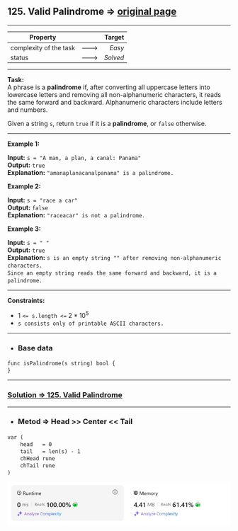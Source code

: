 ## 125. Valid Palindrome => [original page ](https://leetcode.com/problems/valid-palindrome/description/ "https://leetcode.com/problems/valid-palindrome/description/")

---
| Property               |      |   Target |              
|------------------------|:----:|---------:|
| complexity of the task | ---> |   _Easy_ |
| status                 | ---> | _Solved_ |

---
**Task:**  
A phrase is a **palindrome** if, after converting all uppercase letters into lowercase letters and removing all non-alphanumeric characters, it reads the same forward and backward. Alphanumeric characters include letters and numbers.

Given a string `s`, return `true` if it is a **palindrome**, or `false` otherwise.

---
**Example 1:**

**Input:** `s = "A man, a plan, a canal: Panama"`  
**Output:** `true`  
**Explanation:** `"amanaplanacanalpanama" is a palindrome.`  

**Example 2:**

**Input:** `s = "race a car"`  
**Output:** `false`  
**Explanation:** `"raceacar" is not a palindrome.`  

**Example 3:**

**Input:** `s = " "`  
**Output:** `true`  
**Explanation:** `s is an empty string "" after removing non-alphanumeric characters.`  
`Since an empty string reads the same forward and backward, it is a palindrome.`

---
**Constraints:**

   * $1$ `<= s.length <=` $2 * 10^5$  
   * `s consists only of printable ASCII characters.`

---
* ### Base data

```Golang
func isPalindrome(s string) bool {
}
```

---
### [Solution => 125. Valid Palindrome](https://github.com/Ekvo/Leetcode-problems/blob/main/Leetcode-Problems-List/0125-Valid-Palindrome/leetcodeonetwofive.go "https://github.com/Ekvo/Leetcode-problems/blob/main/Leetcode-Problems-List/0125-Valid-Palindrome/leetcodeonetwofive.go")

---
* ### Metod => Head >> Center << Tail
```Golang
var (
	head   = 0
	tail   = len(s) - 1
	chHead rune
	chTail rune
)
```

![submit](https://github.com/Ekvo/Leetcode-problems/blob/main/Leetcode-Problems-Submit-Screenshots/125_Valid_Palindrome.jpg)
 
